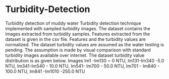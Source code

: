 # Turbidity-Detection
Turbidity detection of muddy water
Turbidity detection technique implemented with sampled turbidity images. 
The dataset contains the images extracted from turbidity samples.
Features extracted from the dataset is given in the csv file. Features and the turbidity values are normalized.
The dataset turbidity values are assumed as the water testing is pending. The assumption is made by visual comparison with standard
turbidity images available over internet.
The dataset turbidity value distribution is as given below.
Images Im1 -Im130 ~ 0 NTU, Im131-Im340  -5.0 NTU,
Im341-Im540 - 10.0 NTU, Im541- Im700 - 50.0 NTU,
Im701 - Im840 - 100.0 NTU, Im841 -Im1010 -250.0 NTU
